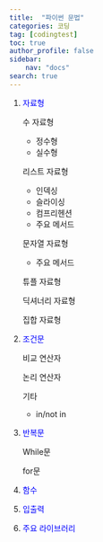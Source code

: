 ```yaml
---
title:  "파이썬 문법"
categories: 코딩
tag: [codingtest]
toc: true
author_profile: false
sidebar:
    nav: "docs"
search: true
---
```


1. <span style="color:blue">자료형</span>

   수 자료형
   - 정수형
   - 실수형
   
   
   리스트 자료형
   - 인덱싱
   - 슬라이싱
   - 컴프리헨션
   - 주요 메서드


   문자열 자료형
   - 주요 메서드

   튜플 자료형

   딕셔너리 자료형

   집합 자료형

2. <span style="color:blue">조건문</span>

   비교 연산자

   논리 연산자

   기타
   - in/not in

3. <span style="color:blue">반복문</span>
 
   While문

   for문

4. <span style="color:blue">함수</span>

5. <span style="color:blue">입출력</span>

6. <span style="color:blue">주요 라이브러리</span>


